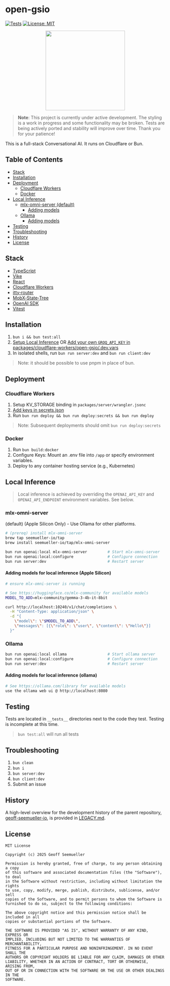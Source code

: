 # open-gsio
[![Tests](https://github.com/geoffsee/open-gsio/actions/workflows/test.yml/badge.svg)](https://github.com/geoffsee/open-gsio/actions/workflows/test.yml)
[![License: MIT](https://img.shields.io/badge/License-MIT-green.svg)](https://opensource.org/licenses/MIT)
</br>
<p align="center">
  <img src="https://github.com/user-attachments/assets/620d2517-e7be-4bb0-b2b7-3aa0cba37ef0" width="250" />
</p>

> **Note**: This project is currently under active development. The styling is a work in progress and some functionality
> may be broken. Tests are being actively ported and stability will improve over time. Thank you for your patience!

This is a full-stack Conversational AI. It runs on Cloudflare or Bun. 

## Table of Contents

- [Stack](#stack)
- [Installation](#installation)
- [Deployment](#deployment)
    - [Cloudflare Workers](#cloudflare-workers)
    - [Docker](#docker)
- [Local Inference](#local-inference)
    - [mlx-omni-server (default)](#mlx-omni-server)
        - [Adding models](#adding-models-for-local-inference-apple-silicon)
    - [Ollama](#ollama)
        - [Adding models](#adding-models-for-local-inference-ollama)
- [Testing](#testing)
- [Troubleshooting](#troubleshooting)
- [History](#history)
- [License](#license)

## Stack
* [TypeScript](https://www.typescriptlang.org/)
* [Vike](https://vike.dev/)
* [React](https://react.dev/)
* [Cloudflare Workers](https://developers.cloudflare.com/workers/)
* [itty‑router](https://github.com/kwhitley/itty-router)
* [MobX‑State‑Tree](https://mobx-state-tree.js.org/)
* [OpenAI SDK](https://github.com/openai/openai-node)
* [Vitest](https://vitest.dev/)


## Installation

1. `bun i && bun test:all`
1. [Setup Local Inference](#local-inference) OR [Add your own `GROQ_API_KEY` in packages/cloudflare-workers/open-gsio/.dev.vars](https://console.groq.com/keys)
1. In isolated shells, run `bun run server:dev` and `bun run client:dev`

> Note: it should be possible to use pnpm in place of bun.

## Deployment

### Cloudflare Workers
1. Setup KV_STORAGE binding in `packages/server/wrangler.jsonc`
1.  [Add keys in secrets.json](https://console.groq.com/keys)
1. Run `bun run deploy && bun run deploy:secrets && bun run deploy`

> Note: Subsequent deployments should omit `bun run deploy:secrets`

### Docker
1. Run `bun build:docker`
1. Configure Keys: Mount an .env file into `/app` or specify environment variables. 
1. Deploy to any container hosting service (e.g., Kubernetes)


## Local Inference
> Local inference is achieved by overriding the `OPENAI_API_KEY` and `OPENAI_API_ENDPOINT` environment variables. See below.

### mlx-omni-server
(default) (Apple Silicon Only) - Use Ollama for other platforms.
~~~bash
# (prereq) install mlx-omni-server
brew tap seemueller-io/tap                   
brew install seemueller-io/tap/mlx-omni-server 

bun run openai:local mlx-omni-server         # Start mlx-omni-server
bun run openai:local:configure               # Configure connection
bun run server:dev                           # Restart server
~~~
#### Adding models for local inference (Apple Silicon)

~~~bash
# ensure mlx-omni-server is running

# See https://huggingface.co/mlx-community for available models
MODEL_TO_ADD=mlx-community/gemma-3-4b-it-8bit

curl http://localhost:10240/v1/chat/completions \
  -H "Content-Type: application/json" \
  -d "{
    \"model\": \"$MODEL_TO_ADD\",
    \"messages\": [{\"role\": \"user\", \"content\": \"Hello\"}]
  }"
~~~  

### Ollama
~~~bash
bun run openai:local ollama                  # Start ollama server
bun run openai:local:configure               # Configure connection
bun run server:dev                           # Restart server
~~~
#### Adding models for local inference (ollama)

~~~bash
# See https://ollama.com/library for available models
use the ollama web ui @ http://localhost:8080
~~~  


## Testing

Tests are located in `__tests__` directories next to the code they test. Testing is incomplete at this time.

> `bun test:all` will run all tests


## Troubleshooting
1.  `bun clean`
1.  `bun i`
1.  `bun server:dev`
1.  `bun client:dev`
1. Submit an issue

History
---
A high-level overview for the development history of the parent repository, [geoff-seemueller-io](https://geoff.seemueller.io), is provided in [LEGACY.md](./LEGACY.md).

## License
~~~text
MIT License

Copyright (c) 2025 Geoff Seemueller

Permission is hereby granted, free of charge, to any person obtaining a copy
of this software and associated documentation files (the "Software"), to deal
in the Software without restriction, including without limitation the rights
to use, copy, modify, merge, publish, distribute, sublicense, and/or sell
copies of the Software, and to permit persons to whom the Software is
furnished to do so, subject to the following conditions:

The above copyright notice and this permission notice shall be included in all
copies or substantial portions of the Software.

THE SOFTWARE IS PROVIDED "AS IS", WITHOUT WARRANTY OF ANY KIND, EXPRESS OR
IMPLIED, INCLUDING BUT NOT LIMITED TO THE WARRANTIES OF MERCHANTABILITY,
FITNESS FOR A PARTICULAR PURPOSE AND NONINFRINGEMENT. IN NO EVENT SHALL THE
AUTHORS OR COPYRIGHT HOLDERS BE LIABLE FOR ANY CLAIM, DAMAGES OR OTHER
LIABILITY, WHETHER IN AN ACTION OF CONTRACT, TORT OR OTHERWISE, ARISING FROM,
OUT OF OR IN CONNECTION WITH THE SOFTWARE OR THE USE OR OTHER DEALINGS IN THE
SOFTWARE.
~~~



